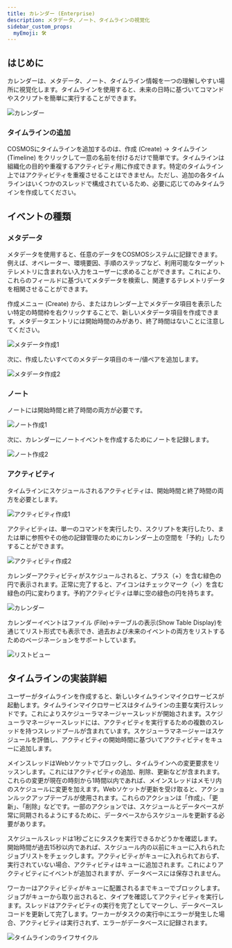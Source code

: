 ```yaml
---
title: カレンダー (Enterprise)
description: メタデータ、ノート、タイムラインの視覚化
sidebar_custom_props:
  myEmoji: 🛠️
---
```


## はじめに

カレンダーは、メタデータ、ノート、タイムライン情報を一つの理解しやすい場所に視覚化します。タイムラインを使用すると、未来の日時に基づいてコマンドやスクリプトを簡単に実行することができます。

![カレンダー](pathname:///img/calendar/blank_calendar.png)

### タイムラインの追加

COSMOSにタイムラインを追加するのは、作成 (Create) -> タイムライン (Timeline) をクリックして一意の名前を付けるだけで簡単です。タイムラインは組織化の目的や重複するアクティビティ用に作成できます。特定のタイムライン上ではアクティビティを重複させることはできません。ただし、追加の各タイムラインはいくつかのスレッドで構成されているため、必要に応じてのみタイムラインを作成してください。

## イベントの種類

### メタデータ

メタデータを使用すると、任意のデータをCOSMOSシステムに記録できます。例えば、オペレーター、環境要因、手順のステップなど、利用可能なターゲットテレメトリに含まれない入力をユーザーに求めることができます。これにより、これらのフィールドに基づいてメタデータを検索し、関連するテレメトリデータを相関させることができます。

作成メニュー (Create) から、またはカレンダー上でメタデータ項目を表示したい特定の時間枠を右クリックすることで、新しいメタデータ項目を作成できます。メタデータエントリには開始時間のみがあり、終了時間はないことに注意してください。

![メタデータ作成1](pathname:///img/calendar/create_metadata1.png)

次に、作成したいすべてのメタデータ項目のキー/値ペアを追加します。

![メタデータ作成2](pathname:///img/calendar/create_metadata2.png)

### ノート

ノートには開始時間と終了時間の両方が必要です。

![ノート作成1](pathname:///img/calendar/create_note1.png)

次に、カレンダーにノートイベントを作成するためにノートを記録します。

![ノート作成2](pathname:///img/calendar/create_note2.png)

### アクティビティ

タイムラインにスケジュールされるアクティビティは、開始時間と終了時間の両方を必要とします。

![アクティビティ作成1](pathname:///img/calendar/create_activity1.png)

アクティビティは、単一のコマンドを実行したり、スクリプトを実行したり、または単に参照やその他の記録管理のためにカレンダー上の空間を「予約」したりすることができます。

![アクティビティ作成2](pathname:///img/calendar/create_activity2.png)

カレンダーアクティビティがスケジュールされると、プラス（+）を含む緑色の円で表示されます。正常に完了すると、アイコンはチェックマーク（✓）を含む緑色の円に変わります。予約アクティビティは単に空の緑色の円を持ちます。

![カレンダー](pathname:///img/calendar/calendar.png)

カレンダーイベントはファイル (File)->テーブルの表示(Show Table Display)を通じてリスト形式でも表示でき、過去および未来のイベントの両方をリストするためのページネーションをサポートしています。

![リストビュー](pathname:///img/calendar/list_view.png)

## タイムラインの実装詳細

ユーザーがタイムラインを作成すると、新しいタイムラインマイクロサービスが起動します。タイムラインマイクロサービスはタイムラインの主要な実行スレッドです。これによりスケジューラマネージャースレッドが開始されます。スケジューラマネージャースレッドには、アクティビティを実行するための複数のスレッドを持つスレッドプールが含まれています。スケジューラマネージャーはスケジュールを評価し、アクティビティの開始時間に基づいてアクティビティをキューに追加します。

メインスレッドはWebソケットでブロックし、タイムラインへの変更要求をリッスンします。これにはアクティビティの追加、削除、更新などが含まれます。これらの変更が現在の時刻から1時間以内であれば、メインスレッドはメモリ内のスケジュールに変更を加えます。Webソケットが更新を受け取ると、アクションルックアップテーブルが使用されます。これらのアクションは「作成」、「更新」、「削除」などです。一部のアクションでは、スケジュールとデータベースが常に同期されるようにするために、データベースからスケジュールを更新する必要があります。

スケジュールスレッドは1秒ごとにタスクを実行できるかどうかを確認します。開始時間が過去15秒以内であれば、スケジュール内の以前にキューに入れられたジョブリストをチェックします。アクティビティがキューに入れられておらず、実行されていない場合、アクティビティはキューに追加されます。これによりアクティビティにイベントが追加されますが、データベースには保存されません。

ワーカーはアクティビティがキューに配置されるまでキューでブロックします。ジョブがキューから取り出されると、タイプを確認してアクティビティを実行します。スレッドはアクティビティの実行を完了としてマークし、データベースレコードを更新して完了します。ワーカーがタスクの実行中にエラーが発生した場合、アクティビティは実行されず、エラーがデータベースに記録されます。

![タイムラインのライフサイクル](pathname:///img/calendar/timeline_lifecycle.png)